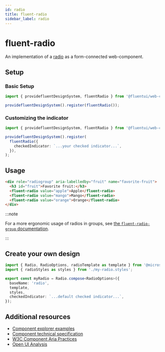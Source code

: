 ```yaml
---
id: radio
title: fluent-radio
sidebar_label: radio
---
```


# fluent-radio

An implementation of a [radio](https://developer.mozilla.org/en-US/docs/Web/HTML/Element/input/radio) as a form-connected web-component.

## Setup

### Basic Setup

```ts
import { providefluentDesignSystem, fluentRadio } from '@fluentui/web-components';

providefluentDesignSystem().register(fluentRadio());
```

### Customizing the indicator

```ts
import { providefluentDesignSystem, fluentRadio } from '@fluentui/web-components';

providefluentDesignSystem().register(
  fluentRadio({
    checkedIndicator: `...your checked indicator...`,
  }),
);
```

## Usage

```html live
<div role="radiogroup" aria-labelledby="fruit" name="favorite-fruit">
  <h3 id="fruit">Favorite fruit:</h3>
  <fluent-radio value="apple">Apple</fluent-radio>
  <fluent-radio value="mango">Mango</fluent-radio>
  <fluent-radio value="orange">Orange</fluent-radio>
</div>
```

:::note

For a more ergonomic usage of radios in groups, see [the `fluent-radio-group` documentation](/docs/components/radio-group).

:::

## Create your own design

```ts
import { Radio, RadioOptions, radioTemplate as template } from '@microsoft/fast-foundation';
import { radioStyles as styles } from './my-radio.styles';

export const myRadio = Radio.compose<RadioOptions>({
  baseName: 'radio',
  template,
  styles,
  checkedIndicator: `...default checked indicator...`,
});
```

## Additional resources

- [Component explorer examples](https://explore.fast.design/components/fast-radio)
- [Component technical specification](https://github.com/microsoft/fast/blob/master/packages/web-components/fast-foundation/src/radio/radio.spec.md)
- [W3C Component Aria Practices](https://www.w3.org/TR/wai-aria/#radio)
- [Open UI Analysis](https://open-ui.org/components/radio-button.research)
